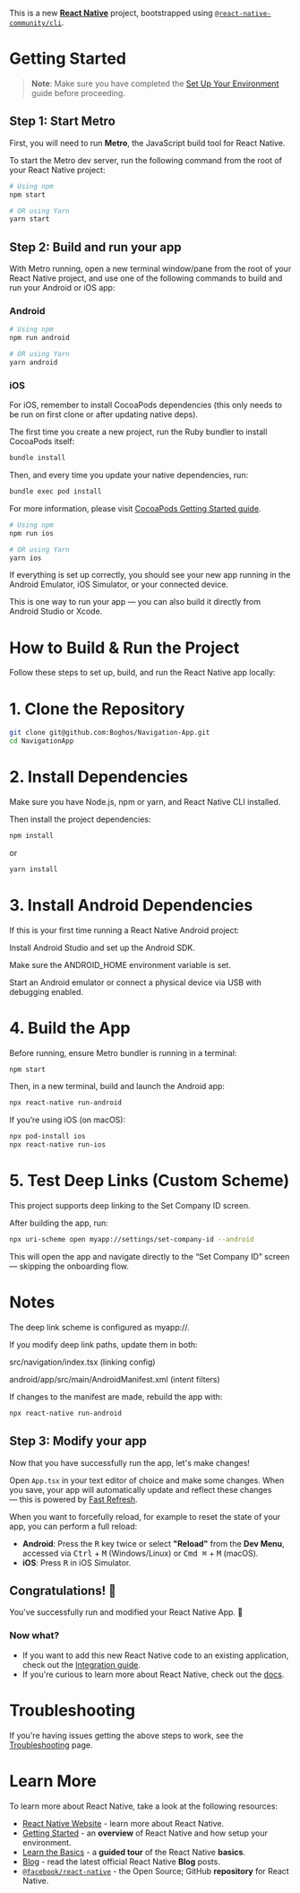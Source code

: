 This is a new [**React Native**](https://reactnative.dev) project, bootstrapped using [`@react-native-community/cli`](https://github.com/react-native-community/cli).

# Getting Started

> **Note**: Make sure you have completed the [Set Up Your Environment](https://reactnative.dev/docs/set-up-your-environment) guide before proceeding.

## Step 1: Start Metro

First, you will need to run **Metro**, the JavaScript build tool for React Native.

To start the Metro dev server, run the following command from the root of your React Native project:

```sh
# Using npm
npm start

# OR using Yarn
yarn start
```

## Step 2: Build and run your app

With Metro running, open a new terminal window/pane from the root of your React Native project, and use one of the following commands to build and run your Android or iOS app:

### Android

```sh
# Using npm
npm run android

# OR using Yarn
yarn android
```

### iOS

For iOS, remember to install CocoaPods dependencies (this only needs to be run on first clone or after updating native deps).

The first time you create a new project, run the Ruby bundler to install CocoaPods itself:

```sh
bundle install
```

Then, and every time you update your native dependencies, run:

```sh
bundle exec pod install
```

For more information, please visit [CocoaPods Getting Started guide](https://guides.cocoapods.org/using/getting-started.html).

```sh
# Using npm
npm run ios

# OR using Yarn
yarn ios
```

If everything is set up correctly, you should see your new app running in the Android Emulator, iOS Simulator, or your connected device.

This is one way to run your app — you can also build it directly from Android Studio or Xcode.

# How to Build & Run the Project

Follow these steps to set up, build, and run the React Native app locally:

# 1. Clone the Repository

```bash
git clone git@github.com:Boghos/Navigation-App.git
cd NavigationApp
```

# 2. Install Dependencies

Make sure you have Node.js, npm or yarn, and React Native CLI installed.

Then install the project dependencies:

```bash
npm install
```

or

```bash
yarn install
```

# 3. Install Android Dependencies

If this is your first time running a React Native Android project:

Install Android Studio and set up the Android SDK.

Make sure the ANDROID_HOME environment variable is set.

Start an Android emulator or connect a physical device via USB with debugging enabled.

# 4. Build the App

Before running, ensure Metro bundler is running in a terminal:

```bash
npm start
```

Then, in a new terminal, build and launch the Android app:

```bash
npx react-native run-android
```

If you’re using iOS (on macOS):

```bash
npx pod-install ios
npx react-native run-ios
```

# 5. Test Deep Links (Custom Scheme)

This project supports deep linking to the Set Company ID screen.

After building the app, run:

```bash
npx uri-scheme open myapp://settings/set-company-id --android
```

This will open the app and navigate directly to the “Set Company ID” screen — skipping the onboarding flow.

# Notes

The deep link scheme is configured as myapp://.

If you modify deep link paths, update them in both:

src/navigation/index.tsx (linking config)

android/app/src/main/AndroidManifest.xml (intent filters)

If changes to the manifest are made, rebuild the app with:

```bash
npx react-native run-android
```

## Step 3: Modify your app

Now that you have successfully run the app, let's make changes!

Open `App.tsx` in your text editor of choice and make some changes. When you save, your app will automatically update and reflect these changes — this is powered by [Fast Refresh](https://reactnative.dev/docs/fast-refresh).

When you want to forcefully reload, for example to reset the state of your app, you can perform a full reload:

- **Android**: Press the <kbd>R</kbd> key twice or select **"Reload"** from the **Dev Menu**, accessed via <kbd>Ctrl</kbd> + <kbd>M</kbd> (Windows/Linux) or <kbd>Cmd ⌘</kbd> + <kbd>M</kbd> (macOS).
- **iOS**: Press <kbd>R</kbd> in iOS Simulator.

## Congratulations! :tada:

You've successfully run and modified your React Native App. :partying_face:

### Now what?

- If you want to add this new React Native code to an existing application, check out the [Integration guide](https://reactnative.dev/docs/integration-with-existing-apps).
- If you're curious to learn more about React Native, check out the [docs](https://reactnative.dev/docs/getting-started).

# Troubleshooting

If you're having issues getting the above steps to work, see the [Troubleshooting](https://reactnative.dev/docs/troubleshooting) page.

# Learn More

To learn more about React Native, take a look at the following resources:

- [React Native Website](https://reactnative.dev) - learn more about React Native.
- [Getting Started](https://reactnative.dev/docs/environment-setup) - an **overview** of React Native and how setup your environment.
- [Learn the Basics](https://reactnative.dev/docs/getting-started) - a **guided tour** of the React Native **basics**.
- [Blog](https://reactnative.dev/blog) - read the latest official React Native **Blog** posts.
- [`@facebook/react-native`](https://github.com/facebook/react-native) - the Open Source; GitHub **repository** for React Native.
